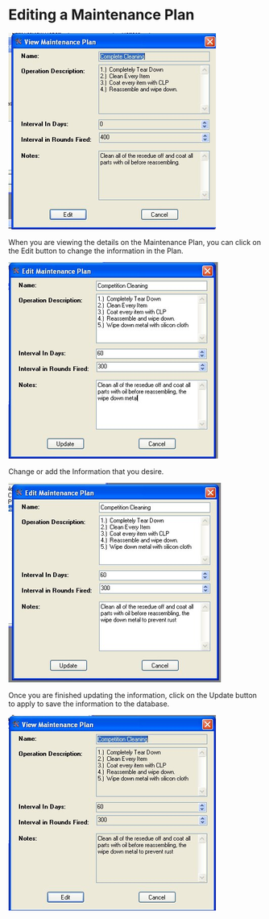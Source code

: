 # Editing a Maintenance Plan

![](images/Maintance_Plan_Details1_View.jpg)

When you are viewing the details on the Maintenance Plan, you can click on the Edit button to change the information in the Plan.

![](images/Maintance_Plan_Details_Editing1.jpg)

Change or add the Information that you desire.

![](images/Maintance_Plan_Details_Editing2.jpg)

Once you are finished updating the information, click on the Update button to apply to save the information to the database.

![](images/Maintance_Plan_Details_Editing_Finished.jpg)



